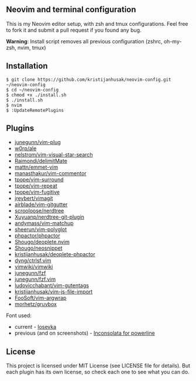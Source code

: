 Neovim and terminal configuration
------

This is my Neovim editor setup, with zsh and tmux configurations.
Feel free to fork it
and submit a pull request if you found any bug.

**Warning**: Install script removes all previous configuration (zshrc, oh-my-zsh, nvim, tmux)

Installation
-----------

    $ git clone https://github.com/kristijanhusak/neovim-config.git ~/neovim-config
    $ cd ~/neovim-config
    $ chmod +x ./install.sh
    $ ./install.sh
    $ nvim
    $ :UpdateRemotePlugins

Plugins
----------------

* [junegunn/vim-plug](https://github.com/junegunn/vim-plug)
* [w0rp/ale](https://github.com/w0rp/ale)
* [nelstrom/vim-visual-star-search](https://github.com/nelstrom/vim-visual-star-search)
* [Raimondi/delimitMate](https://github.com/Raimondi/delimitMate)
* [mattn/emmet-vim](https://github.com/mattn/emmet-vim)
* [manasthakur/vim-commentor](https://github.com/manasthakur/vim-commentor)
* [tpope/vim-surround](https://github.com/tpope/vim-surround)
* [tpope/vim-repeat](https://github.com/tpope/vim-repeat)
* [tpope/vim-fugitive](https://github.com/tpope/vim-fugitive)
* [jreybert/vimagit](https://github.com/jreybert/vimagit)
* [airblade/vim-gitgutter](https://github.com/airblade/vim-gitgutter)
* [scrooloose/nerdtree](https://github.com/scrooloose/nerdtree)
* [Xuyuanp/nerdtree-git-plugin](https://github.com/Xuyuanp/nerdtree-git-plugin)
* [andymass/vim-matchup](https://github.com/andymass/vim-matchup)
* [sheerun/vim-polyglot](https://github.com/sheerun/vim-polyglot)
* [phpactor/phpactor](https://github.com/phpactor/phpactor)
* [Shougo/deoplete.nvim](https://github.com/Shougo/deoplete.nvim)
* [Shougo/neosnippet](https://github.com/Shougo/neosnippet)
* [kristijanhusak/deoplete-phpactor](https://github.com/kristijanhusak/deoplete-phpactor)
* [dyng/ctrlsf.vim](https://github.com/dyng/ctrlsf.vim)
* [vimwiki/vimwiki](https://github.com/vimwiki/vimwiki)
* [junegunn/fzf](https://github.com/junegunn/fzf)
* [junegunn/fzf.vim](https://github.com/junegunn/fzf.vim)
* [ludovicchabant/vim-gutentags](https://github.com/ludovicchabant/vim-gutentags)
* [kristijanhusak/vim-js-file-import](https://github.com/kristijanhusak/vim-js-file-import)
* [FooSoft/vim-argwrap](https://github.com/FooSoft/vim-argwrap)
* [morhetz/gruvbox](https://github.com/morhetz/gruvbox)

Font used:
* current - [Iosevka](https://github.com/be5invis/Iosevka)
* previous (and on screenshots) - [Inconsolata for powerline](https://github.com/ryanoasis/nerd-fonts/blob/master/patched-fonts/Inconsolata/complete/Inconsolata%20for%20Powerline%20Nerd%20Font%20Complete.otf)

License
-------

This project is licensed under MIT License (see LICENSE file for details). But
each plugin has its own license, so check each one to see what you can do.
